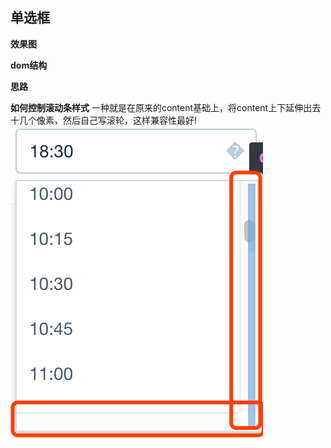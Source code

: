 ## 单选框
**效果图**


**dom结构**


**思路**


**如何控制滚动条样式**
一种就是在原来的content基础上，将content上下延伸出去十几个像素，然后自己写滚轮，这样兼容性最好!
![dom](../images/picker1.png)